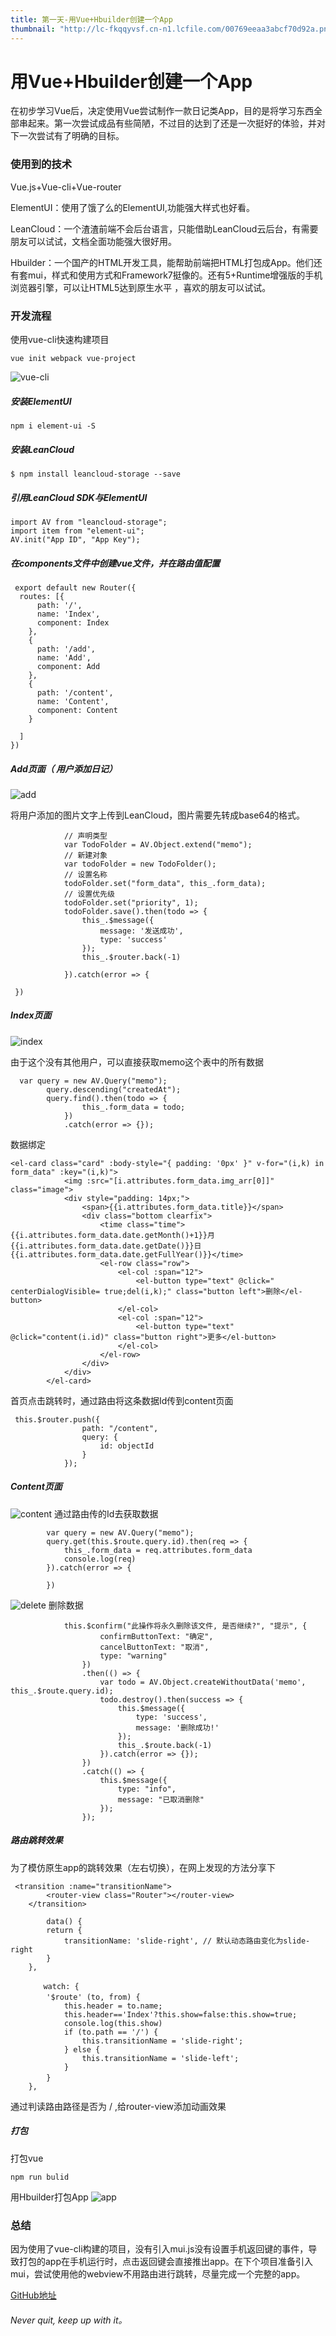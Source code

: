 ```yaml
---
title: 第一天-用Vue+Hbuilder创建一个App
thumbnail: "http://lc-fkqqyvsf.cn-n1.lcfile.com/00769eeaa3abcf70d92a.png"
---
```


# 用Vue+Hbuilder创建一个App
在初步学习Vue后，决定使用Vue尝试制作一款日记类App，目的是将学习东西全部串起来。第一次尝试成品有些简陋，不过目的达到了还是一次挺好的体验，并对下一次尝试有了明确的目标。

### 使用到的技术
Vue.js+Vue-cli+Vue-router

ElementUI：使用了饿了么的ElementUI,功能强大样式也好看。

LeanCloud：一个渣渣前端不会后台语言，只能借助LeanCloud云后台，有需要朋友可以试试，文档全面功能强大很好用。

Hbuilder：一个国产的HTML开发工具，能帮助前端把HTML打包成App。他们还有套mui，样式和使用方式和Framework7挺像的。还有5+Runtime增强版的手机浏览器引擎，可以让HTML5达到原生水平 ，喜欢的朋友可以试试。

### 开发流程
使用vue-cli快速构建项目

    vue init webpack vue-project

![vue-cli](http://lc-fkqqyvsf.cn-n1.lcfile.com/00b2c097321102ee0e0a.png)

##### 安装ElementUI

    npm i element-ui -S

##### 安装LeanCloud

    $ npm install leancloud-storage --save

##### 引用LeanCloud SDK与ElementUI
```
import AV from "leancloud-storage";
import item from "element-ui";
AV.init("App ID", "App Key");
```
##### 在components文件中创建vue文件，并在路由值配置

```  
 export default new Router({
  routes: [{
      path: '/',
      name: 'Index',
      component: Index
    },
    {
      path: '/add',
      name: 'Add',
      component: Add
    },
    {
      path: '/content',
      name: 'Content',
      component: Content
    }

  ]
})
 ```
##### Add页面（ 用户添加日记）
![add](http://lc-fkqqyvsf.cn-n1.lcfile.com/1c120bd8c95ce0232ab6.png)

将用户添加的图片文字上传到LeanCloud，图片需要先转成base64的格式。

```
            // 声明类型
            var TodoFolder = AV.Object.extend("memo");
            // 新建对象
            var todoFolder = new TodoFolder();
            // 设置名称
            todoFolder.set("form_data", this_.form_data);
            // 设置优先级
            todoFolder.set("priority", 1);
            todoFolder.save().then(todo => {
                this_.$message({
                    message: '发送成功',
                    type: 'success'
                });
                this_.$router.back(-1)

            }).catch(error => {

 })

 ```
##### Index页面
![index](http://lc-fkqqyvsf.cn-n1.lcfile.com/b924d9bc86c905c72b71.png)

由于这个没有其他用户，可以直接获取memo这个表中的所有数据

```
  var query = new AV.Query("memo");
        query.descending("createdAt");
        query.find().then(todo => {
                this_.form_data = todo;
            })
            .catch(error => {});
```
数据绑定
```
<el-card class="card" :body-style="{ padding: '0px' }" v-for="(i,k) in form_data" :key="(i,k)">
            <img :src="[i.attributes.form_data.img_arr[0]]" class="image">
            <div style="padding: 14px;">
                <span>{{i.attributes.form_data.title}}</span>
                <div class="bottom clearfix">
                    <time class="time">{{i.attributes.form_data.date.getMonth()+1}}月 {{i.attributes.form_data.date.getDate()}}日 {{i.attributes.form_data.date.getFullYear()}}</time>
                    <el-row class="row">
                        <el-col :span="12">
                            <el-button type="text" @click=" centerDialogVisible= true;del(i,k);" class="button left">删除</el-button>
                        </el-col>
                        <el-col :span="12">
                            <el-button type="text" @click="content(i.id)" class="button right">更多</el-button>
                        </el-col>
                    </el-row>
                </div>
            </div>
        </el-card>
```
首页点击跳转时，通过路由将这条数据Id传到content页面
```
 this.$router.push({
                path: "/content",
                query: {
                    id: objectId
                }
            });
```

##### Content页面
![content](http://lc-fkqqyvsf.cn-n1.lcfile.com/4e802893dd87fa0a93f0.png)
通过路由传的Id去获取数据
```
        var query = new AV.Query("memo");
        query.get(this.$route.query.id).then(req => {
            this_.form_data = req.attributes.form_data
            console.log(req)
        }).catch(error => {

        })
```
![delete](http://lc-fkqqyvsf.cn-n1.lcfile.com/acc57638f78ae9a4cf9d.png)
删除数据
```
            this.$confirm("此操作将永久删除该文件, 是否继续?", "提示", {
                    confirmButtonText: "确定",
                    cancelButtonText: "取消",
                    type: "warning"
                })
                .then(() => {
                    var todo = AV.Object.createWithoutData('memo', this_.$route.query.id);
                    todo.destroy().then(success => {
                        this.$message({
                            type: 'success',
                            message: '删除成功!'
                        });
                        this_.$route.back(-1)
                    }).catch(error => {});
                })
                .catch(() => {
                    this.$message({
                        type: "info",
                        message: "已取消删除"
                    });
                });
```

##### 路由跳转效果
为了模仿原生app的跳转效果（左右切换），在网上发现的方法分享下

```
 <transition :name="transitionName">
        <router-view class="Router"></router-view>
    </transition>

        data() {
        return {
            transitionName: 'slide-right', // 默认动态路由变化为slide-right
        }
    },

    　　watch: {　　　
        '$route' (to, from) {　
            this.header = to.name;
            this.header=='Index'?this.show=false:this.show=true;
            console.log(this.show)
            if (to.path == '/') {
                this.transitionName = 'slide-right';
            } else {
                this.transitionName = 'slide-left';
            }
        }　
    },
```
通过判读路由路径是否为 / ,给router-view添加动画效果

##### 打包

打包vue 

    npm run bulid
用Hbuilder打包App
![app](http://lc-fkqqyvsf.cn-n1.lcfile.com/fddc1acc3b567aba0a85.png)

### 总结
因为使用了vue-cli构建的项目，没有引入mui.js没有设置手机返回键的事件，导致打包的app在手机运行时，点击返回键会直接推出app。在下个项目准备引入mui，尝试使用他的webview不用路由进行跳转，尽量完成一个完整的app。

[GitHub地址](https://github.com/web-Wangyu/vue-project)
###### Never quit, keep up with it。